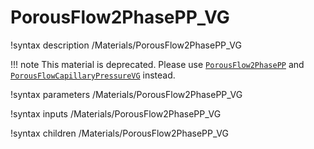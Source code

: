 # PorousFlow2PhasePP_VG
!syntax description /Materials/PorousFlow2PhasePP_VG

!!! note
    This material is deprecated. Please use [`PorousFlow2PhasePP`](/porous_flow/PorousFlow2PhasePP.md) and [`PorousFlowCapillaryPressureVG`](/porous_flow/PorousFlowCapillaryPressureVG.md) instead.

!syntax parameters /Materials/PorousFlow2PhasePP_VG

!syntax inputs /Materials/PorousFlow2PhasePP_VG

!syntax children /Materials/PorousFlow2PhasePP_VG
